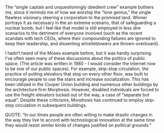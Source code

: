 
The “single captain and unquestioningly obedient crew” example bothers me, since it reminds me of how we worship the “lone genius,” the single flawless visionary steering a corporation to the promised land. Winner portrays it as necessary in the an extreme scenario, that of safeguarding a nuclear bomb, but I feel like that model is still employed in less dire scenarios to the detriment of everyone involved (such as the recent scandals with tech CEOs, where their compounding failures are ignored to keep their leadership, and dissenting whistleblowers are thrown overboard).

I hadn’t heard of the Moses example before, but it was hardly surprising. I’ve often seen many of these discussions about the politics of public space. (The article was written in 1980 - I would consider the internet now to be one of our public spaces). For example, skip-stop circulation, the practice of putting elevators that stop on every other floor, was built to encourage people to use the stairs and increase socialization. This has been utilized in the Cooper Union building and numerous other buildings by the architecture firm Morphosis. However, disabled individuals are forced to use the freight elevators tucked out of the way, a case of “separate but equal”. Despite these criticisms, Morphosis has continued to employ skip-stop circulation in subsequent buildings.

QUOTE:
“In our times people are often willing to make drastic changes in the way they live to accord with technological innovation at the same time they would resist similar kinds of changes justified on political grounds.”
